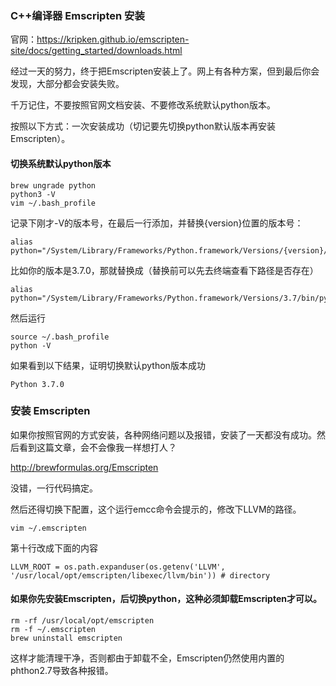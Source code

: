 ### C++编译器 Emscripten 安装

官网：https://kripken.github.io/emscripten-site/docs/getting_started/downloads.html

经过一天的努力，终于把Emscripten安装上了。网上有各种方案，但到最后你会发现，大部分都会安装失败。

千万记住，不要按照官网文档安装、不要修改系统默认python版本。

按照以下方式：一次安装成功（切记要先切换python默认版本再安装Emscripten）。

#### 切换系统默认python版本
```shell
brew ungrade python
python3 -V
vim ~/.bash_profile
```

记录下刚才-V的版本号，在最后一行添加，并替换{version}位置的版本号：

```
alias python="/System/Library/Frameworks/Python.framework/Versions/{version}/bin/python{version}"
```

比如你的版本是3.7.0，那就替换成（替换前可以先去终端查看下路径是否存在）

```
alias python="/System/Library/Frameworks/Python.framework/Versions/3.7/bin/python3.7"
```

然后运行

```
source ~/.bash_profile
python -V
```

如果看到以下结果，证明切换默认python版本成功
```
Python 3.7.0
```

### 安装 Emscripten
如果你按照官网的方式安装，各种网络问题以及报错，安装了一天都没有成功。然后看到这篇文章，会不会像我一样想打人？

http://brewformulas.org/Emscripten

没错，一行代码搞定。

然后还得切换下配置，这个运行emcc命令会提示的，修改下LLVM的路径。

```
vim ~/.emscripten
```

第十行改成下面的内容

```
LLVM_ROOT = os.path.expanduser(os.getenv('LLVM', '/usr/local/opt/emscripten/libexec/llvm/bin')) # directory
```



#### 如果你先安装Emscripten，后切换python，这种必须卸载Emscripten才可以。

```
rm -rf /usr/local/opt/emscripten
rm -f ~/.emscripten
brew uninstall emscripten
```

这样才能清理干净，否则都由于卸载不全，Emscripten仍然使用内置的phthon2.7导致各种报错。